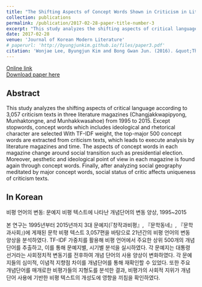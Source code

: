 ```yaml
---
title: "The Shifting Aspects of Concept Words Shown in Criticism in Literature Magazines, 1995~2015"
collection: publications
permalink: /publication/2017-02-28-paper-title-number-3
excerpt: "This study analyzes the shifting aspects of critical language according to 3,057 criticism texts in three literature magazines (Changjakkwapipyong, Munhaktongne, and Munhakkwasahoe) from 1995 to 2015."
date: 2017-02-28
venue: 'Journal of Korean Modern Literature'
# paperurl: 'http://byungjunkim.github.io/files/paper3.pdf'
citation: 'Wonjae Lee, Byungjun Kim and Bong Gwan Jun. (2016). &quot;The Shifting Aspects of Concept Words Shown in Criticism in Literature Magazines, 1995~2015.&quot; <i>Journal of Korean Modern Literature</i>. 48.'
---
```

[Online link](https://www.kci.go.kr/kciportal/ci/sereArticleSearch/ciSereArtiView.kci?sereArticleSearchBean.artiId=ART002201115)  
[Download paper here](http://byungjunkim.github.io/files/paper3.pdf)

## Abstract
This study analyzes the shifting aspects of critical language according to 3,057 criticism texts in three literature magazines (Changjakkwapipyong, Munhaktongne, and Munhakkwasahoe) from 1995 to 2015. Except stopwords, concept words which includes ideological and rhetorical character are selected With TF-IDF weight, the top-major 500 concept words are extracted from criticism texts, which leads to execute analysis by literature magazines and time. The aspects of concept words in each magazine change around social transition such as presidential election. Moreover, aesthetic and ideological point of view in each magazine is found again through concept words. Finally, after analyzing social geography meditated by major concept words, social status of critic affects uniqueness of criticism texts.

## In Korean
비평 언어의 변동: 문예지 비평 텍스트에 나타난 개념단어의 변동 양상, 1995~2015

본 연구는 1995년부터 2015년까지 3대 문예지(『창작과비평』, 『문학동네』, 『문학과사회』)에 게재된 문학 비평 텍스트 3,057편을 바탕으로 21년간의 비평 언어의 변동 양상을 분석하였다. TF-IDF 가중치를 활용해 비평 언어에서 주요한 상위 500개의 개념단어를 추출하고, 이를 통해 문예지별, 시기별 분석을 실시하였다. 각 문예지는 대통령 선거라는 사회정치적 변동기를 전후하여 개념 단어의 사용 양상이 변화하였다. 각 문예지들의 심미적, 이념적 지향점 차이를 개념단어를 통해 재확인할 수 있었다. 또한 주요 개념단어를 매개로한 비평가들의 지형도를 분석한 결과, 비평가의 사회적 지위가 개념 단어 사용에 기반한 비평 텍스트의 개성도에 영향을 끼침을 확인하였다.
